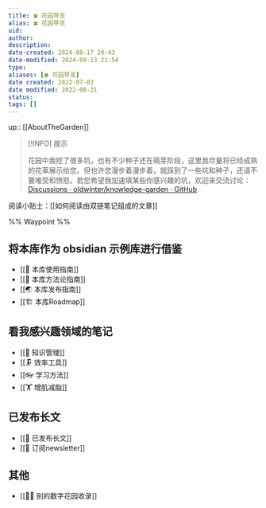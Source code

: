 ```yaml
---
title: 🍀 花园导览
alias: 🍀 花园导览
uid: 
author: 
description: 
date-created: 2024-08-17 20:43
date-modified: 2024-09-13 21:54
type: 
aliases: [🍀 花园导览]
date created: 2022-07-02
date modified: 2022-08-21
status: 
tags: []
---
```


up:: [[AboutTheGarden]]

> [!INFO] 提示
>
> 花园中我挖了很多坑，也有不少种子还在萌芽阶段，这里我尽量将已经成熟的花草展示给您。但也许您漫步着漫步着，就踩到了一些坑和种子，还请不要难受和愤怒。若您希望我加速填某些你感兴趣的坑，欢迎来交流讨论：[Discussions · oldwinter/knowledge-garden · GitHub](https://github.com/oldwinter/knowledge-garden/discussions)

阅读小贴士：[[如何阅读由双链笔记组成的文章]]

%% Waypoint %%

## 将本库作为 obsidian 示例库进行借鉴

- [[🧰 本库使用指南]]
- [[🍫 本库方法论指南]]
- [[🌏 本库发布指南]]
- [[🏗 本库Roadmap]]

## 看我感兴趣领域的笔记

- [[🧀 知识管理]]
- [[🗜 效率工具]]
- [[👓 学习方法]]
- [[🏋 增肌减脂]]

## 已发布长文

- [[🏹 已发布长文]]
- [[📩 订阅newsletter]]

## 其他

- [[👬🏻 别的数字花园收录]]
